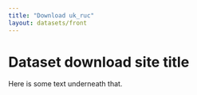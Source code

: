 ```yaml
---
title: "Download uk_ruc"
layout: datasets/front
---
```


# Dataset download site title

Here is some text underneath that.